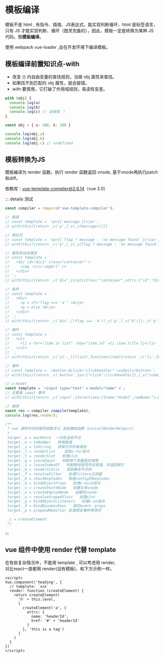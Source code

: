 # 模板编译

模板不是 html , 有指令、插值、JS表达式，能实现判断循环，html 是标签语言，只有 JS 才能实现判断、循环（图灵完备的），因此，模板一定是转换为某种 JS 代码，既**模板编译**。

使用 webpack vue-loader ,会在开发环境下编译模板。

## 模板编译前置知识点-with

- 改变 {} 内自由变量的查找规则，当做 obj 属性来查找。
- 如果找不到匹配的 obj 属性，就会报错。
- with 要慎用，它打破了作用域规则，易读性变差。

<CodeGroup>
  <CodeGroupItem title="with">

```js
with (obj) {
  console.log(a)
  console.log(b)
  console.log(c) // 会报错 ！
}
```

  </CodeGroupItem>

  <CodeGroupItem title="other" active>

```js
const obj = { a: 100, b: 200 }

console.log(obj.a)
console.log(obj.b)
console.log(obj.c) // undefined
```

  </CodeGroupItem>
</CodeGroup>

## 模板转换为JS

模板编译为 render 函数，执行 render 函数返回 vnode, 基于vnode再执行patch和diff。

依赖库：vue-template-compiler@2.6.14（vue 2.0）

::: details 测试
```js
const compiler = require('vue-template-compiler');

// 插值
// const template = `<p>{{ message }}</p>`;
// with(this){return _c('p',[_v(_s(message))])}

// 表达式
// const template = `<p>{{ flag ? message : 'no message found' }}</p>`;
// with(this){return _c('p',[_v(_s(flag ? message : 'no message found'))])}

// 属性和动态属性
// const template = `
//   <div id="div1" class="container" >
//     <img :src="imgUrl" />
//   </div>
// `;
// with(this){return _c('div',{staticClass:"container",attrs:{"id":"div1"}},[_c('img',{attrs:{"src":imgUrl}})])}

// 条件
// const template = `
//   <div>
//     <p v-if="flag === 'a'" >A</p>
//     <p v-else >B</p>
//   </div>
// `;
// with(this){return _c('div',[(flag === 'a')?_c('p',[_v("A")]):_c('p',[_v("B")])])}

// 循环
// const template = `
//   <ul>
//     <li v-for="item in list" :key="item.id" >{{ item.title }}</li>
//   </ul>
// `;
// with(this){return _c('ul',_l((list),function(item){return _c('li',{key:item.id},[_v(_s(item.title))])}),0)}

// 事件
// const template = `<button @click="clickHandler" >submit</button>`;
// with(this){return _c('button',{on:{"click":clickHandler}},[_v("submit")])}

// v-model
const template = `<input type="text" v-model="name" >`;
// 主要看 input 事件
// with(this){return _c('input',{directives:[{name:"model",rawName:"v-model",value:(name),expression:"name"}],attrs:{"type":"text"},domProps:{"value":(name)},on:{"input":function($event){if($event.target.composing)return;name=$event.target.value}}})}

// 编译
const res = compiler.compile(template);
console.log(res.render);

/**
 * vue 源码中找到缩写函数含义 渲染辅助函数（installRenderHelpers）
 * 
 target._o = markOnce  一次性渲染节点  
 target._n = toNumber   转换数值  
 target._s = toString   转换为字符串类型  
 target._l = renderList    渲染v-for指令  
 target._t = renderSlot   处理slot  
 target._q = looseEqual   判断两个变量是否相等  
 target._i = looseIndexOf   判断数组是否存在某值，并返回索引  
 target._m = renderStatic   渲染静态节点树  
 target._f = resolveFilter   处理filters过滤器  
 target._k = checkKeyCodes   检查config的keyCodes  
 target._b = bindObjectProps   处理v-bind指令  
 target._v = createTextVNode   创建文本vnode  
 target._e = createEmptyVNode   创建空vnode  
 target._u = resolveScopedSlots   处理slot  
 target._g = bindObjectListeners   处理v-on指令  
 target._d = bindDynamicKeys   绑定event、props  
 target._p = prependModifier 处理绑定事件修饰符  

 _c = createElement
 */
```
:::

## vue 组件中使用 render 代替 template

在有些复杂情况中，不能用 template , 可以考虑用 render,  
对比react一直都用 render(没有模板)，和下方示例一样。

```vue
<script>
Vue.component('heading', {
  // template: `xxx`
  render: function (createElement) {
    return createElement(
      'h' + this.level,
      [
        createElement('a', {
          attrs: {
            name: 'headerId',
            href: '#' + 'headerId'
          }
        }, 'this is a tag')
      ]
    )
  }
})
</script>
```